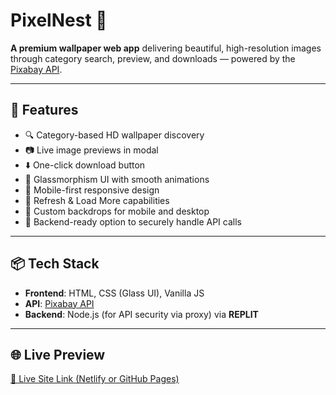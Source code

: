 # **PixelNest 🌱**

**A premium wallpaper web app** delivering beautiful, high-resolution images through category search, preview, and downloads — powered by the [Pixabay API](https://pixabay.com/api/docs/).

---

## 🚀 Features

- 🔍 Category-based HD wallpaper discovery
- 📷 Live image previews in modal
- ⬇️ One-click download button
- 🧊 Glassmorphism UI with smooth animations
- 📱 Mobile-first responsive design
- 🔁 Refresh & Load More capabilities
- 🎨 Custom backdrops for mobile and desktop
- 🔐 Backend-ready option to securely handle API calls

---

## 📦 Tech Stack

- **Frontend**: HTML, CSS (Glass UI), Vanilla JS
- **API**: [Pixabay API](https://pixabay.com/api/docs/)
- **Backend**: Node.js (for API security via proxy) via **REPLIT**

---

## 🌐 Live Preview

[🔗 Live Site Link (Netlify or GitHub Pages)](https://regal-dolphin-a29116.netlify.app/)


